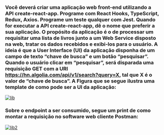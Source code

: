 ### Você deverá criar uma aplicação web front-end utilizando a API create-react-app. Programe com React Hooks, TypeScript, Redux, Axios. Programe um teste qualquer com Jest. Quando for executar a API create-react-app, dê o nome que preferir a sua aplicação. O propósito da aplicação é o de processar um requisitar uma lista de livros junto a um Web Service disposto na web, tratar os dados recebidos e exibi-los para o usuário. A ideia é que a User Interface (UI) da aplicação disponha de um campo de texto “chave de busca” e um botão “pesquisar”. Quando o usuário clicar em “pesquisar”, será disparada uma requisição GET com a URI https://hn.algolia.com/api/v1/search?query=X, tal que X é o valor de “chave de busca”. A Figura que se segue ilustra uma template de como pode ser a UI da aplicação:

[![lib](https://i.pinimg.com/originals/57/cf/37/57cf37302d1473ea0aca39b37bbb2476.jpg)]()

### Sobre o endpoint a ser consumido, segue um print de como montar a requisição no software web cliente Postman:

[![lib2](https://i.pinimg.com/originals/93/26/ee/9326eeb27ed19a0c2462028f6a61674a.jpg)]()
